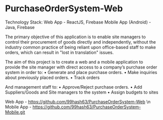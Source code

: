 # PurchaseOrderSystem-Web
Technology Stack:
Web App - ReactJS, Firebase
Mobile App (Android) - Java, Firebase
 
The primary objective of this application is to enable site managers to control their procurement of goods directly and independently, without the industry common practice of being reliant upon office-based staff to make orders, which can result in "lost in translation" issues.

The aim of this project is to create a web and a mobile application to provide the site manager with direct access to a company’s purchase order system in order to:
• Generate and place purchase orders.
• Make inquiries about previously placed orders.
• Track orders

And management staff to:
• Approve/Reject purchase orders.
• Add Suppliers/Goods and Site managers to the system
• Assign budgets to sites

Web App - https://github.com/99hash63/PurchaseOrderSystem-Web \n
Mobile App - https://github.com/99hash63/PurchaseOrderSystem-Mobile.git
